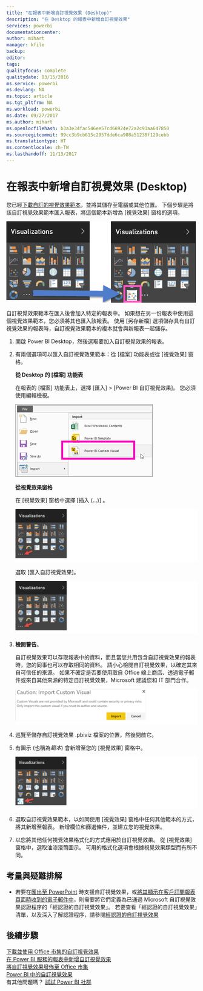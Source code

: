 ```yaml
---
title: "在報表中新增自訂視覺效果 (Desktop)"
description: "在 Desktop 的報表中新增自訂視覺效果"
services: powerbi
documentationcenter: 
author: mihart
manager: kfile
backup: 
editor: 
tags: 
qualityfocus: complete
qualitydate: 03/15/2016
ms.service: powerbi
ms.devlang: NA
ms.topic: article
ms.tgt_pltfrm: NA
ms.workload: powerbi
ms.date: 09/27/2017
ms.author: mihart
ms.openlocfilehash: b3a3e34fac546ee57cd66924e72a2c93aa647850
ms.sourcegitcommit: 99cc3b9cb615c2957dde6ca908a51238f129cebb
ms.translationtype: HT
ms.contentlocale: zh-TW
ms.lasthandoff: 11/13/2017
---
```

# <a name="add-a-custom-visual-to-a-report-desktop"></a>在報表中新增自訂視覺效果 (Desktop)
您已經[下載自訂的視覺效果範本](service-custom-visuals-office-store.md)，並將其儲存至電腦或其他位置。  下個步驟是將該自訂視覺效果範本匯入報表，將這個範本新增為 [視覺效果] 窗格的選項。

![](media/power-bi-custom-visuals-use/pbi-custom-viz-icon.png)

自訂視覺效果範本在匯入後會加入特定的報表中。 如果想在另一份報表中使用這個視覺效果範本，您必須將其也匯入該報表。 使用 [另存新檔]  選項儲存具有自訂視覺效果的報表時，自訂視覺效果範本的複本就會與新報表一起儲存。

1. 開啟 Power BI Desktop，然後選取要加入自訂視覺效果的報表。   
2. 有兩個選項可以匯入自訂視覺效果範本：從 [檔案]  功能表或從 [視覺效果]  窗格。
   
    **從 Desktop 的 [檔案] 功能表**
   
    在報表的 [檔案] 功能表上，選擇 [匯入] &gt; [Power BI 自訂視覺效果]。 您必須使用編輯檢視。    
   
      ![](media/power-bi-custom-visuals-use/power-bi-import.png)
   
    **從視覺效果窗格**
   
    在 [視覺效果]  窗格中選擇 [插入 (...)] 。    
   
      ![](media/power-bi-custom-visuals-use/insertpane.png)
   
    選取 [匯入自訂視覺效果]。  
   
      ![](media/power-bi-custom-visuals-use/insertpane.png)
3. **檢閱警告**。
   
    自訂視覺效果可以存取報表中的資料，而且當您共用包含自訂視覺效果的報表時，您的同事也可以存取相同的資料。 請小心檢閱自訂視覺效果，以確定其來自可信任的來源。 如果不確定是否要使用取自 Office 線上商店、透過電子郵件或來自其他來源的特定自訂視覺效果，Microsoft 建議您和 IT 部門合作。
   
    ![](media/power-bi-custom-visuals-use/caution.png)
4. 巡覽至儲存自訂視覺效果 .pbiviz 檔案的位置，然後開啟它。
5. 有圖示 (也稱為*範本*) 會新增至您的 [視覺效果] 窗格中。
   
    ![](media/power-bi-custom-visuals-use/visualuse.png)
6. 選取自訂視覺效果範本，以如同使用 [視覺效果] 窗格中任何其他範本的方式，將其新增至報表。 新增欄位和篩選條件，並建立您的視覺效果。
7. 以您將其他任何視覺效果格式化的方式應用於自訂視覺效果。  從 [視覺效果] 窗格中，選取油漆滾筒圖示。 可用的格式化選項會根據視覺效果類型而有所不同。

## <a name="considerations-and-troubleshooting"></a>考量與疑難排解
* 若要在[匯出至 PowerPoint](service-publish-to-powerpoint.md) 時支援自訂視覺效果，或[將其顯示在客戶訂閱報表頁面時收到的電子郵件中](service-report-subscribe.md)，則需要將它們定義為已通過 Microsoft 自訂視覺效果認證程序的「經認證的自訂視覺效果」。  若要查看「經認證的自訂視覺效果」清單，以及深入了解認證程序，請參閱[經認證的自訂視覺效果](power-bi-custom-visuals-certified.md)

## <a name="next-steps"></a>後續步驟
[下載並使用 Office 市集的自訂視覺效果](service-custom-visuals-office-store.md)  
[在 Power BI 服務的報表中新增自訂視覺效果](power-bi-report-add-custom-visual.md)  
[將自訂視覺效果發佈至 Office 市集](developer/office-store.md)  
[Power BI 中的自訂視覺效果](power-bi-custom-visuals.md)  
有其他問題嗎？ [試試 Power BI 社群](http://community.powerbi.com/)

